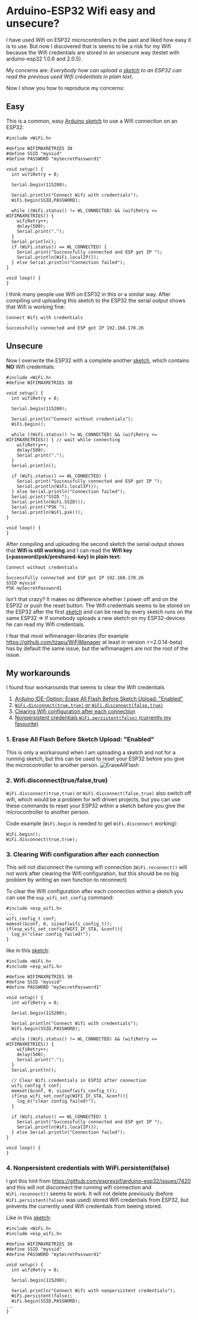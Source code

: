 # Arduino-ESP32 Wifi easy and unsecure?
I have used Wifi on ESP32 microcontrollers in the past and liked how easy it is to use. But now I discovered that is seems to be a risk for my Wifi because the Wifi credentials are stored in an unsecure way (testet with arduino-esp32 1.0.6 and 2.0.5).

My concerns are: *Everybody how can upload a [sketch](src/WiFiWithoutCredentials.ino) to an ESP32 can read the previous used Wifi credentials in plain text.* 

Now I show you how to reproduce my concerns:

## Easy
This is a common, easy [Arduino sketch](src/WiFiWithCredentials.ino) to use a Wifi connection on an ESP32:
```
#include <WiFi.h>

#define WIFIMAXRETRIES 30
#define SSID "myssid"
#define PASSWORD "mySecretPassword1"

void setup() {
  int wifiRetry = 0;

  Serial.begin(115200);

  Serial.println("Connect Wifi with credentials");
  WiFi.begin(SSID,PASSWORD);

  while ((WiFi.status() != WL_CONNECTED) && (wifiRetry <= WIFIMAXRETRIES)) {
    wifiRetry++;
    delay(500);
    Serial.print(".");
  }
  Serial.println();
  if (WiFi.status() == WL_CONNECTED) {
    Serial.print("Successfully connected and ESP got IP ");
    Serial.println(WiFi.localIP());
  } else Serial.println("Connection failed");
}

void loop() {
}
```
I think many people use Wifi on ESP32 in this or a similar way. After compiling und uploading this sketch to the ESP32 the serial output shows that Wifi is working fine:
```
Connect Wifi with credentials
.
Successfully connected and ESP got IP 192.168.170.26
```
## Unsecure
Now I overwrite the ESP32 with a complete another [sketch](src/WiFiWithoutCredentials.ino), which contains **NO** Wifi credentials:
```
#include <WiFi.h>
#define WIFIMAXRETRIES 30

void setup() {
  int wifiRetry = 0;

  Serial.begin(115200);

  Serial.println("Connect without credentials");
  WiFi.begin();

  while ((WiFi.status() != WL_CONNECTED) && (wifiRetry <= WIFIMAXRETRIES)) { // wait while connecting
    wifiRetry++;
    delay(500);
    Serial.print(".");
  }
  Serial.println();
  
  if (WiFi.status() == WL_CONNECTED) {
    Serial.print("Successfully connected and ESP got IP ");
    Serial.println(WiFi.localIP());
  } else Serial.println("Connection failed");
  Serial.print("SSID ");
  Serial.println(WiFi.SSID());
  Serial.print("PSK ");
  Serial.println(WiFi.psk());
}

void loop() {
}
```
After compiling and uploading the second sketch the serial output shows that **Wifi is still working** and I can read the **Wifi key (=password/psk/preshared-key) in plain text:**
```
Connect without credentials
.
Successfully connected and ESP got IP 192.168.170.26
SSID myssid
PSK mySecretPassword1
```
Isn't that crazy? It makes no difference whether I power off and on the ESP32 or push the reset button. The Wifi credentials seems to be stored on the ESP32 after the first [sketch](src/WiFiWithCredentials.ino) and can be read by every sketch runs on the same ESP32 => If somebody uploads a new sketch on my ESP32-devices he can read my Wifi credentials. 

I fear that most wifimanager-libraries (for example https://github.com/tzapu/WiFiManager at least in version <=2.0.14-beta) has by default the same issue, but the wifimanagers are not the root of the issue.
## My workarounds
I found four workarounds that seems to clear the Wifi credentials
1) [Arduino IDE-Option: Erase All Flash Before Sketch Upload: "Enabled"](#1-erase-all-flash-before-sketch-upload-enabled)
2) [`WiFi.disconnect(true,true)` or `WiFi.disconnect(false,true)`](#2-wifidisconnecttruefalsetrue)
3) [Clearing Wifi configuration after each connection](#3-clearing-wifi-configuration-after-each-connection)
4) [Nonpersistent credentials `WiFi.persistent(false)` (currently my favourite)](#4-nonpersistent-credentials-with-wifipersistentfalse)

### 1. Erase All Flash Before Sketch Upload: "Enabled"
This is only a workaround when I am uploading a sketch and not for a running sketch, but this can be used to reset your ESP32 before you give the microcontroller to another person.
![EraseAllFlash](/assets/images/EraseAllFlash.png) 
### 2. Wifi.disconnect(true/false,true)
`WiFi.disconnect(true,true)` or `WiFi.disconnect(false,true)` also switch off wifi, which would be a problem for wifi driven projects, but you can use these commands to reset your ESP32 within a sketch before you give the microcontroller to another person.

Code example (`WiFi.begin` is needed to get `WiFi.disconnect` working):
```
WiFi.begin();
WiFi.disconnect(true,true);
```
### 3. Clearing Wifi configuration after each connection
This will not disconnect the running wifi connection (`WiFi.reconnect()` will not work after clearing the Wifi configuration, but this should be no big problem by writing an own function to reconnect) 

To clear the Wifi configuration after each connection within a sketch you can use the `esp_wifi_set_config` command:
```
#include <esp_wifi.h>
...
wifi_config_t conf;
memset(&conf, 0, sizeof(wifi_config_t));
if(esp_wifi_set_config(WIFI_IF_STA, &conf)){
  log_e("clear config failed!");
}
```
like in this [sketch](src/WifiWithSecureCredentials.ino):
```
#include <WiFi.h>
#include <esp_wifi.h>

#define WIFIMAXRETRIES 30
#define SSID "myssid"
#define PASSWORD "mySecretPassword1"

void setup() {
  int wifiRetry = 0;

  Serial.begin(115200);

  Serial.println("Connect Wifi with credentials");
  WiFi.begin(SSID,PASSWORD);

  while ((WiFi.status() != WL_CONNECTED) && (wifiRetry <= WIFIMAXRETRIES)) {
    wifiRetry++;
    delay(500);
    Serial.print(".");
  }
  Serial.println();
  
  // Clear Wifi credentials in ESP32 after connection
  wifi_config_t conf;
  memset(&conf, 0, sizeof(wifi_config_t));
  if(esp_wifi_set_config(WIFI_IF_STA, &conf)){
    log_e("clear config failed!");
  }

  if (WiFi.status() == WL_CONNECTED) {
    Serial.print("Successfully connected and ESP got IP ");
    Serial.println(WiFi.localIP());
  } else Serial.println("Connection failed");
}

void loop() {
}
```
### 4. Nonpersistent credentials with WiFi.persistent(false)
I got this hint from https://github.com/espressif/arduino-esp32/issues/7420 and this will not disconnect the running wifi connection and `WiFi.reconnect()` seems to work. It will not delete previously (before `WiFi.persistent(false)` was used) stored Wifi credentials from ESP32, but prevents the currently used Wifi credentials from beeing stored.

Like in this [sketch](src/WifiWithNonPersistent.ino):
```
#include <WiFi.h>
#include <esp_wifi.h>

#define WIFIMAXRETRIES 30
#define SSID "myssid"
#define PASSWORD "mySecretPassword1"

void setup() {
  int wifiRetry = 0;

  Serial.begin(115200);

  Serial.println("Connect Wifi with nonpersistent credentials");
  WiFi.persistent(false); 
  WiFi.begin(SSID,PASSWORD);
...
}
```

